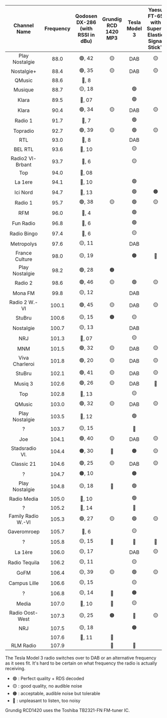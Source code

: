 | Channel Name     | Frequency | Qodosen DX-286 (with RSSI in dBu) | Grundig RCD 1420 MP3 | Tesla Model 3 | Yaesu FT-65 with Super-Elastic Signal Stick™ |
|:----------------:|:---------:|:---------------------------------:|:-------------------:|:-------------:|:-----------------------------------------:|
| Play Nostalgie   | 88.0      | 🟢, 42                            | 🟡                 | DAB           | 🟡                                         |
| Nostalgie+       | 88.4      | 🟢, 35                            | 🟡                 | DAB           | 🟡                                         |
| QMusic           | 88.6      | 🔴, 8                             |                     |               |                                           |
| Musique          | 88.7      | 🟡, 18                            |                     | 🟢            |                                           |
| Klara            | 89.5      | 🔴, 07                            |                     | 🟢            |                                           |
| Klara            | 90.4      | 🟢, 34                            | 🟡                  | DAB           | 🟡                                         |
| Radio 1          | 91.7      | 🔴, 7                             |                     | 🟢            |                                           |
| Topradio         | 92.7      | 🟢, 39                            | 🟡                  | 🟢            | 🟡                                         |
| RTL              | 93.0      | 🔴, 8                             |                     | DAB           |                                           |
| BEL RTL          | 93.6      | 🔴, 10                            |                     | 🟡            |                                           |
| Radio2 Vl-Brbant | 93.7      | 🔴, 6                             |                     | 🟡            |                                           |
| Top              | 94.0      | 🔴, 08                            |                     |               |                                           |
| La 1ere          | 94.1      | 🔴, 10                            |                     | 🟢            |                                           |
| Ici Nord         | 94.7      | 🔴, 13                            |                     | 🟢            | 🟠                                         |
| Radio 1          | 95.7      | 🟢, 38                            | 🟡                  | 🟢            | 🟡                                         |
| RFM              | 96.0      | 🔴, 4                             |                     | 🟢            |                                           |
| Fun Radio        | 96.8      | 🔴, 6                             |                     | 🟢            |                                           |
| Radio Bingo      | 97.4      | 🔴, 6                             |                     | 🟡            |                                           |
| Metropolys       | 97.6      | 🟡, 11                            |                     | DAB           |                                           |
| France Culture   | 98.0      | 🟡, 19                            |                     | 🟠            | 🔴                                         |
| Play Nostalgie   | 98.2      | 🟢, 28                            | 🟠                  |               |                                           |
| Radio 2          | 98.6      | 🟢, 46                            | 🟡                  | 🟢            | 🟡                                         |
| Mona FM          | 99.8      | 🟡, 12                            |                     | DAB           |                                           |
| Radio 2 W.-Vl    | 100.1     | 🟢, 45                            | 🟡                  | DAB           | 🟡                                         |
| StuBru           | 100.6     | 🟡, 15                            | 🟠                  | 🟡            |                                           |
| Nostalgie        | 100.7     | 🟡, 13                            |                     | DAB           |                                           |
| NRJ              | 101.3     | 🔴, 07                            |                     | 🟡            |                                           |
| MNM              | 101.5     | 🟢, 32                            | 🟡                  | DAB           | 🟡                                         |
| Viva Charleroi   | 101.8     | 🟢, 20                            | 🟡                  | DAB           | 🟡                                         |
| StuBru           | 102.1     | 🟢, 41                            | 🟡                  | DAB           | 🟡                                         |
| Musiq 3          | 102.6     | 🟢, 26                            | 🟡                  | DAB           | 🔴                                         |
| Top              | 102.8     | 🔴, 13                            |                     | 🟡            |                                           |
| QMusic           | 103.0     | 🟢, 32                            | 🟡                  | DAB           | 🟡                                         |
| Play Nostalgie   | 103.5     | 🔴, 12                            |                     | 🟢            |                                           |
| ?                | 103.7     | 🟡, 15                            |                     | 🔴            |                                           |
| Joe              | 104.1     | 🟢, 40                            | 🟡                  | DAB           | 🟡                                         |
| Stadsradio Vl.   | 104.4     | 🟠, 30                            | 🔴                  | 🟠            | 🟡                                         |
| Classic 21       | 104.6     | 🟢, 25                            | 🟡                  | DAB           | 🟡                                         |
| ?                | 104.7     | 🟠, 10                            |                     | 🟠            |                                           |
| Play Nostalgie   | 104.8     | 🟡, 18                            | 🔴                  | 🟢            |                                           |
| Radio Media      | 105.0     | 🔴, 10                            |                     | 🟢            |                                           |
| ?                | 105.2     | 🔴, 14                            |                     | 🔴            |                                           |
| Family Radio W.-Vl | 105.3   | 🟢, 27                            | 🟡                  | 🟢            | 🟡                                         |
| Gaveromroep      | 105.7     | 🔴, 6                             |                     | 🟡            |                                           |
| ?                | 105.8     | 🟡, 15                            | 🔴                  | 🔴            | 🔴                                         |
| La 1ère          | 106.0     | 🟡, 17                            |                     | DAB           | 🟡                                         |
| Radio Tequila    | 106.2     | 🟡, 11                            |                     | 🟡            |                                           |
| GoFM             | 106.4     | 🟡, 39                            | 🟡                  | 🟢            | 🟡                                         |
| Campus Lille     | 106.6     | 🟡, 15                            |                     | 🟡            |                                           |
| ?                | 106.8     | 🟡, 14                            | 🔴                  | 🟠            |                                           |
| Media            | 107.0     | 🔴, 10                            | 🔴                  | 🟡            |                                           |
| Radio Oost-West  | 107.3     | 🟡, 25                            | 🟠                  | 🔴            | 🟡                                         |
| NRJ              | 107.5     | 🟡, 18                            |                     | 🟠            |                                           |
|                  | 107.6     | 🔴, 11                            | 🔴                  |               |                                           |
| RLM Radio        | 107.9     |                                   | 🔴                  | 🔴            |                                           |

The Tesla Model 3 radio switches over to DAB or an alternative frequency as it sees fit. It's hard to be certain on what frequency the radio is actually receiving.

* 🟢 : Perfect quality + RDS decoded
* 🟡 : good quality, no audible noise
* 🟠 : acceptable, audible noise but tolerable
* 🔴 : unpleasant to listen, too noisy

Grundig RCD1420 uses the Toshiba TB2321-FN FM-tuner IC.